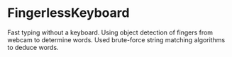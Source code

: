 # FingerlessKeyboard
Fast typing without a keyboard. Using object detection of fingers from webcam to determine words. Used brute-force string matching algorithms to deduce words.